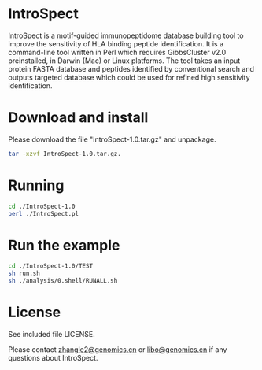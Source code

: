 # IntroSpect
IntroSpect is a motif-guided immunopeptidome database building tool to improve the sensitivity of HLA binding peptide identification. It is a command-line tool written in Perl which requires GibbsCluster v2.0 preinstalled, in Darwin (Mac) or Linux platforms. The tool takes an input protein FASTA database and peptides identified by conventional search and outputs targeted database which could be used for refined high sensitivity identification.

# Download and install
Please download the file "IntroSpect-1.0.tar.gz" and unpackage.
```sh
tar -xzvf IntroSpect-1.0.tar.gz.
```

# Running
```sh
cd ./IntroSpect-1.0
perl ./IntroSpect.pl
```

# Run the example
```sh
cd ./IntroSpect-1.0/TEST
sh run.sh
sh ./analysis/0.shell/RUNALL.sh
```

# License
See included file LICENSE.

Please contact zhangle2@genomics.cn or libo@genomics.cn if any questions about IntroSpect.
